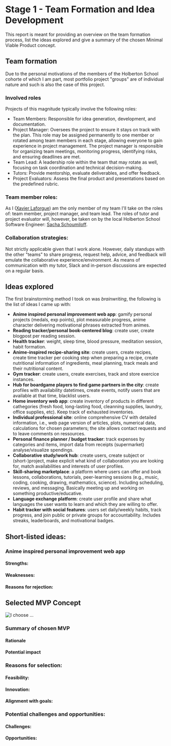 # Stage 1 - Team Formation and Idea Development
This report is meant for providing an overview on the team formation
process, list the ideas explored and give a summary of the chosen
Minimal Viable Product concept.
## Team formation
Due to the personal motivations of the members of the Holberton School
cohorte of which I am part, most portfolio project "groups" are of
individual nature and such is also the case of this project.
### Involved roles
Projects of this magnitude typically involve the following roles:
- Team Members: Responsible for idea generation, development, and documentation.
- Project Manager: Oversees the project to ensure it stays on track
  with the plan.
  This role may be assigned permanently to one member or rotated among
  team members in each stage, allowing everyone to gain experience in
  project management.
  The project manager is responsible for organizing team meetings, monitoring progress, identifying risks, and ensuring deadlines are met.
- Team Lead: A leadership role within the team that may rotate as well, focusing on task coordination and technical decision-making.
- Tutors: Provide mentorship, evaluate deliverables, and offer feedback.
- Project Evaluators: Assess the final product and presentations based
  on the predefined rubric.
### Team member roles:
As I ([Xavier Laforgue](https://github.com/XavierLaforgue)) am the only member of my team I'll take on the roles of: team
member, project manager, and team lead.
The roles of tutor and project evaluator will, however, be taken on by
the local Holberton School Software Engineer: [Sacha Schoumiloff](https://github.com/SChoumiloff).
### Collaboration strategies:
Not strictly applicable given that I work alone.
However, daily standups with the other "teams" to share progress,
request help, advice, and feedback will emulate the collaborative
experience/environment.
As means of communication with my tutor, Slack and in-person
discussions are expected on a regular basis.
## Ideas explored
The first brainstorming method I took on was *brainwriting*, the
following is the list of ideas I came up with:
- **Anime inspired personal improvement web app**: gamify personal
  projects (medals, exp points), plot measurable progress, anime character delivering
  motivational phrases extracted from animes.
- **Reading tracker/personal book-centered blog**: create user, create
  blogpost per reading session.
- **Health tracker**: weight, sleep time, blood pressure, meditation
  session, habit formation.
- **Anime-inspired recipe-sharing site**: create users, create recipes,
  create time tracker per cooking step when
 preparing a recipe, create nutritional information of ingredients,
 meal planning, track meals and their nutritional content.
- **Gym tracker**: create users, create exercises, track and store
  exercice instances.
- **Hub for boardgame players to find game partners in the city**: create
  profiles with availability datetimes, create events, notify users
  that are available at that time, blacklist users.
- **Home inventory web app**: create inventory of products in different
  cathegories (fresh food, long-lasting food, cleanning supplies,
  laundry, office supplies, etc). Keep track of exhausted inventories.
- **Individual professional site**: online comprehensive CV with
  detailed information, i.e., web page version of articles, plots, numerical data, calculations for
  chosen parameters; the site allows contact requests and to leave comments on ressources.
- **Personal finance planner / budget tracker**: track expenses by
  categories and items, import data from receipts (supermarket)
  analyse/visualize spendings.
- **Collaborative study/work hub**: create users, create subject or (short-)project,
  make explicit what kind of collaboration you are looking for, match
  availabilities and interests of user profiles.
- **Skill-sharing marketplace**: a platform where users can offer and book
  lessons, collaborations, tutorials, peer-learning sessions (e.g.,
  music, coding, cooking, drawing, mathematics, science). Including
  scheduling, reviews, and messaging. Basically meeting up and working
  on something productive/educative.
- **Language exchange platform**: create user profile and share what
  languages the user wants to learn and which they are willing to offer.
- **Habit tracker with social features**: users set daily/weekly
  habits, track progress, and join public or private groups for
  accountability. Includes streaks, leaderboards, and motivational
  badges.
## Short-listed ideas:
### Anime inspired personal improvement web app
#### Strengths:
#### Weaknesses:
#### Reasons for rejection:
## Selected MVP Concept
![I choose ...](https://img01.ztat.net/article/spp-media-p1/e3497972890d4f288fd68f23917b92d9/362d14099bdc47a1b193bb0bf69ed493.jpg?imwidth=762)
### Summary of chosen MVP
#### Rationale
#### Potential impact
### Reasons for selection:
#### Feasibility:
#### Innovation:
#### Alignment with goals:
### Potential challenges and opportunities:
#### Challenges:
#### Opportunities:
